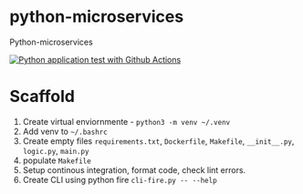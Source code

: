 # python-microservices
Python-microservices

[![Python application test with Github Actions](https://github.com/ishaniDolawatta/python-microservices/actions/workflows/devops.yml/badge.svg)](https://github.com/ishaniDolawatta/python-microservices/actions/workflows/devops.yml)

# Scaffold
1. Create virtual enviornmente - `python3 -m venv ~/.venv`
2. Add venv to `~/.bashrc`
3. Create empty files `requirements.txt`, `Dockerfile`, `Makefile`, `__init__.py`, `logic.py`, `main.py`
4. populate `Makefile`
5. Setup continous integration, format code, check lint errors. 
6. Create CLI using python fire `cli-fire.py -- --help`


